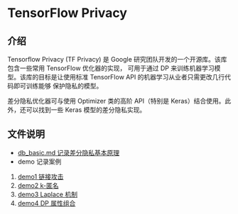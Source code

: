 # TensorFlow Privacy
## 介绍
Tensorflow Privacy (TF Privacy) 是 Google 研究团队开发的一个开源库。该库包含一些常用 TensorFlow 优化器的实现，
可用于通过 DP 来训练机器学习模型。该库的目标是让使用标准 TensorFlow API 的机器学习从业者只需更改几行代码即可训练能够
保护隐私的模型。

差分隐私优化器可与使用 Optimizer 类的高阶 API（特别是 Keras）结合使用。此外，还可以找到一些 Keras 模型的差分隐私实现。

## 文件说明
- [db_basic.md 记录差分隐私基本原理](dp_basic.md)
- demo 记录案例
1. [demo1 链接攻击](demo/custom/demo1.py)
2. [demo2 k-匿名](demo/custom/demo2.py)
3. [demo3 Laplace 机制](demo/custom/demo3.py)
4. [demo4 DP 属性组合](demo/custom/demo4.py)